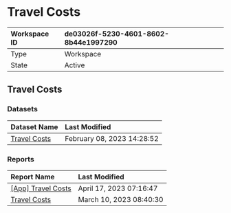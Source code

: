 



# Travel Costs

|Workspace ID|de03026f-5230-4601-8602-8b44e1997290|
| :--- | :--- |
|Type|Workspace|
|State|Active|

## Travel Costs

### Datasets

|Dataset Name|Last Modified|
| :--- | :--- |
|[Travel Costs](../Datasets/Travel-Costs.md)|February 08, 2023 14:28:52|

### Reports

|Report Name|Last Modified|
| :--- | :--- |
|[[App] Travel Costs](../Reports/[App]-Travel-Costs.md)|April 17, 2023 07:16:47|
|[Travel Costs](../Reports/Travel-Costs.md)|March 10, 2023 08:40:30|
